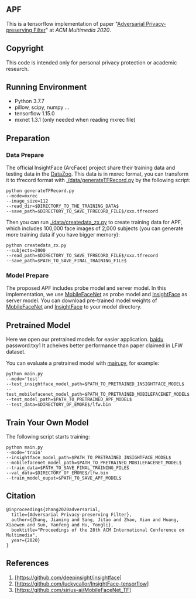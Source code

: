 ## APF

This is a tensorflow implementation of paper "[Adversarial Privacy-preserving Filter](https://arxiv.org/abs/2007.12861)" at  *ACM Multimedia 2020*.



## Copyright

This code is intended only for personal privacy protection or academic research. 

## Running Environment

- Python 3.7.7 
- pillow, scipy, numpy ...
- tensorflow 1.15.0
- mxnet 1.3.1 (only needed when reading mxrec file)

## Preparation

### Data Prepare

The official InsightFace (ArcFace) project share their training data and testing data in the [DataZoo](https://github.com/deepinsight/insightface/wiki/Dataset-Zoo). This data is in mxrec format, you can transform it to tfrecord format with [./data/generateTFRecord.py](https://github.com/adversarial-for-goodness/APF/blob/master/data/generateTFRecord.py) by the following script:

```
python generateTFRecord.py 
--mode=mxrec
--image_size=112
--read_dir=$DIRECTORY_TO_THE_TRAINING_DATA$
--save_path=$DIRECTORY_TO_SAVE_TFRECORD_FILE$/xxx.tfrecord
```

Then you can run [./data/createdata_zx.py](https://github.com/adversarial-for-goodness/APF/blob/master/data/createdata_zx.py) to create training data for APF, which includes 100,000 face images of 2,000 subjects (you can generate more training data if you have bigger memory):

```
python createdata_zx.py
--subjects=2000
--read_path=$DIRECTORY_TO_SAVE_TFRECORD_FILE$/xxx.tfrecord
--save_path=$PATH_TO_SAVE_FINAL_TRAINING_FILE$
```

### Model Prepare

The proposed APF includes probe model and server model. In this implementation, we use [MobileFaceNet](https://github.com/sirius-ai/MobileFaceNet_TF) as probe model and [InsightFace](https://github.com/luckycallor/InsightFace-tensorflow) as server model. You can download pre-trained model weights of [MobileFaceNet](https://github.com/sirius-ai/MobileFaceNet_TF/tree/master/arch/pretrained_model/) and [InsightFace](https://pan.baidu.com/s/1v1L3c7cEs_GyqPYH9WhNKA) to your model directory. 

## Pretrained Model

Here we open our pretrained models for easier application. [baidu](https://pan.baidu.com/s/1oZAGxkOuMa5aQElxrdNtgQ) password:txy1
It acheives better performance than paper claimed in LFW dataset.

You can evaluate a pretrained model with [main.py](https://github.com/adversarial-for-goodness/APF/blob/master/main.py), for example:

```
python main.py 
--mode='test' 
--test_insightface_model_path=$PATH_TO_PRETRAINED_INSIGHTFACE_MODEL$
--test_mobilefacenet_model_path=$PATH_TO_PRETRAINED_MOBILEFACENET_MODEL$
--test_model_path=$PATH_TO_PRETRAINED_APF_MODEL$
--test_data=$DIRECTORY_OF_EMORE$/lfw.bin
```


## Train Your Own Model

The following script starts training:

```
python main.py 
--mode='train' 
--insightface_model_path=$PATH_TO_PRETRAINED_INSIGHTFACE_MODEL$
--mobilefacenet_model_path=$PATH_TO_PRETRAINED_MOBILEFACENET_MODEL$
--train_data=$PATH_TO_SAVE_FINAL_TRAINING_FILE$
--val_data=$DIRECTORY_OF_EMORE$/lfw.bin
--train_model_ouput=$PATH_TO_SAVE_APF_MODEL$
```


## Citation
```
@inproceedings{zhang2020adversarial,
  title={Adversarial Privacy-preserving Filter},
  author={Zhang, Jiaming and Sang, Jitao and Zhao, Xian and Huang, Xiaowen and Sun, Yanfeng and Hu, Yongli},
  booktitle="Proceedings of the 28th ACM International Conference on Multimedia",
  year={2020}
}
```

## References

1. [https://github.com/deepinsight/insightface]
2. [https://github.com/luckycallor/InsightFace-tensorflow]
3. [https://github.com/sirius-ai/MobileFaceNet_TF]
